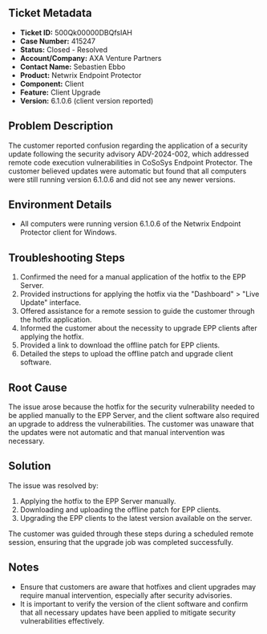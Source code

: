 ## Ticket Metadata
- **Ticket ID:** 500Qk00000DBQfsIAH
- **Case Number:** 415247
- **Status:** Closed - Resolved
- **Account/Company:** AXA Venture Partners
- **Contact Name:** Sebastien Ebbo
- **Product:** Netwrix Endpoint Protector
- **Component:** Client
- **Feature:** Client Upgrade
- **Version:** 6.1.0.6 (client version reported)

## Problem Description
The customer reported confusion regarding the application of a security update following the security advisory ADV-2024-002, which addressed remote code execution vulnerabilities in CoSoSys Endpoint Protector. The customer believed updates were automatic but found that all computers were still running version 6.1.0.6 and did not see any newer versions.

## Environment Details
- All computers were running version 6.1.0.6 of the Netwrix Endpoint Protector client for Windows.

## Troubleshooting Steps
1. Confirmed the need for a manual application of the hotfix to the EPP Server.
2. Provided instructions for applying the hotfix via the "Dashboard" > "Live Update" interface.
3. Offered assistance for a remote session to guide the customer through the hotfix application.
4. Informed the customer about the necessity to upgrade EPP clients after applying the hotfix.
5. Provided a link to download the offline patch for EPP clients.
6. Detailed the steps to upload the offline patch and upgrade client software.

## Root Cause
The issue arose because the hotfix for the security vulnerability needed to be applied manually to the EPP Server, and the client software also required an upgrade to address the vulnerabilities. The customer was unaware that the updates were not automatic and that manual intervention was necessary.

## Solution
The issue was resolved by:
1. Applying the hotfix to the EPP Server manually.
2. Downloading and uploading the offline patch for EPP clients.
3. Upgrading the EPP clients to the latest version available on the server.

The customer was guided through these steps during a scheduled remote session, ensuring that the upgrade job was completed successfully.

## Notes
- Ensure that customers are aware that hotfixes and client upgrades may require manual intervention, especially after security advisories.
- It is important to verify the version of the client software and confirm that all necessary updates have been applied to mitigate security vulnerabilities effectively.